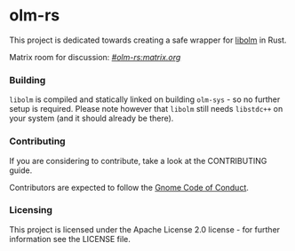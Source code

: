 # olm-rs

This project is dedicated towards creating a safe wrapper for [libolm](https://git.matrix.org/git/olm/about/) in Rust.

Matrix room for discussion: *[#olm-rs:matrix.org](https://matrix.to/#/#olm-rs:matrix.org)*

### Building

`libolm` is compiled and statically linked on building `olm-sys` - so no further setup is required.
Please note however that `libolm` still needs `libstdc++` on your system (and it should already be there).

### Contributing
If you are considering to contribute, take a look at the CONTRIBUTING guide.

Contributors are expected to follow the [Gnome Code of Conduct](https://wiki.gnome.org/Foundation/CodeOfConduct).

### Licensing
This project is licensed under the Apache License 2.0 license - for further information see the LICENSE file.
